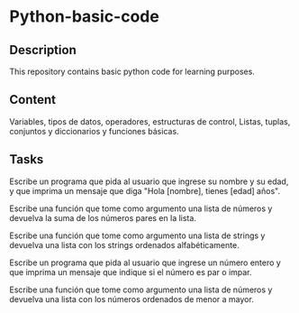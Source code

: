 # Python-basic-code

## Description
This repository contains basic python code for learning purposes.

## Content
Variables, tipos de datos, operadores, estructuras de control, Listas, tuplas, conjuntos y diccionarios y funciones básicas.

## Tasks
Escribe un programa que pida al usuario que ingrese su nombre y su edad, y que imprima un mensaje que diga "Hola [nombre], tienes [edad] años".

Escribe una función que tome como argumento una lista de números y devuelva la suma de los números pares en la lista.

Escribe una función que tome como argumento una lista de strings y devuelva una lista con los strings ordenados alfabéticamente.

Escribe un programa que pida al usuario que ingrese un número entero y que imprima un mensaje que indique si el número es par o impar.

Escribe una función que tome como argumento una lista de números y devuelva una lista con los números ordenados de menor a mayor.